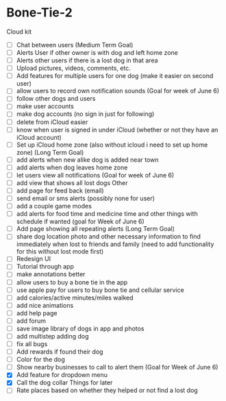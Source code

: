 # Bone-Tie-2
Cloud kit
- [ ] Chat between users (Medium Term Goal)
- [ ] Alerts User if other owner is with dog and left home zone
- [ ] Alerts other users if there is a lost dog in that area
- [ ] Upload pictures, videos, comments, etc.
- [ ] Add features for multiple users for one dog (make it easier on second user)
- [ ] allow users to record own notification sounds (Goal for week of June 6)
- [ ] follow other dogs and users
- [ ] make user accounts
- [ ] make dog accounts (no sign in just for following)
- [ ] delete from iCloud easier
- [ ] know when user is signed in under iCloud (whether or not they have an iCloud account)
- [ ] Set up iCloud home zone (also without icloud i need to set up home zone) (Long Term Goal)
- [ ] add alerts when new alike dog is added near town
- [ ] add alerts when dog leaves home zone
- [ ] let users view all notifications (Goal for week of June 6)
- [ ] add view that shows all lost dogs
Other
- [ ] add page for feed back (email)
- [ ] send email or sms alerts (possibly none for user)
- [ ] add a couple game modes
- [ ] add alerts for food time and medicine time and other things with schedule if wanted (goal for Week of June 6) 
- [ ] Add page showing all repeating alerts (Long Term Goal)
- [ ] share dog location photo and other necessary information to find immediately when lost to friends and family (need to add functionality for this without lost mode first)
- [ ] Redesign UI
- [ ] Tutorial through app
- [ ] make annotations better
- [ ] allow users to buy a bone tie in the app
- [ ] use apple pay for users to buy bone tie and cellular service
- [ ] add calories/active minutes/miles walked
- [ ] add nice animations
- [ ] add help page
- [ ] add forum
- [ ] save image library of dogs in app and photos
- [ ] add multistep adding dog
- [ ] fix all bugs
- [ ] Add rewards if found their dog
- [ ] Color for the dog
- [ ] Show nearby businesses to call to alert them (Goal for Week of June 6)
- [X] Add feature for dropdown menu
- [X] Call the dog collar
Things for later
- [ ] Rate places based on whether they helped or not find a lost dog
